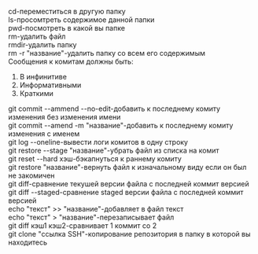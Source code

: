 cd-переместиться в другую папку  
ls-просомтреть содержимое данной папки  
pwd-посмотреть в какой вы папке  
rm-удалить файл  
rmdir-удалить папку  
rm -r "название"-удалить папку со всем его содержимым  
Сообщения к комитам должны быть:  
1. В инфинитиве  
2. Информативными  
3. Краткими  
  
git commit --ammend --no-edit-добавить к последнему комиту изменения без изменения имени  
git commit --amend -m "название"-добавить к последнему комиту изменения с именем  
git log --oneline-вывести логи комитов в одну строку  
git restore --stage "название"-убрать файл из списка на комит  
git reset --hard хэш-бэкапнуться к раннему комиту  
git restore "название"-вернуть файл к изначальному виду если он был не закомичен  
git diff-сравнение текушей версии файла с последней коммит версией  
git diff --staged-сравнение staged версии файла с последней коммит версией  
echo "текст" >> "название"-добавляет в файл текст  
echo "текст" > "название"-перезаписывает файл  
git diff кэш1 кэш2-сравнивает 1 коммит со 2  
git clone "ссылка SSH"-копирование репозитория в папку в которой вы находитесь  
